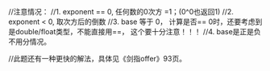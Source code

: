 //注意情况：
//1. exponent == 0, 任何数的0次方 =1；(0^0也返回1)
//2. exponent < 0, 取次方后的倒数
//3. base 等于 0， 计算是否== 0时，还要考虑到是double/float类型，不能直接用==， 这个要十分注意！！！
//4. base是正是负不用分情况。

//此题还有一种更快的解法，具体见《剑指offer》93页。
